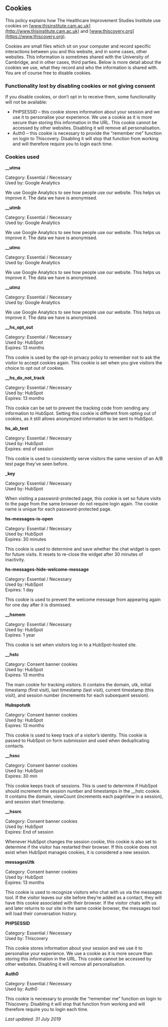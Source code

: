 Cookies
-------

This policy explains how The Healthcare Improvement Studies Institute use cookies on [www.thisinstitute.cam.ac.uk](http://www.thisinstitute.cam.ac.uk) and [www.thiscovery.org](https://www.thiscovery.org).

Cookies are small files which sit on your computer and record specific interactions between you and this website, and in some cases, other websites. This information is sometimes shared with the University of Cambridge, and in other cases, third parties. Below is more detail about the cookies we use, what they record and who the information is shared with. You are of course free to disable cookies.

### Functionality lost by disabling cookies or not giving consent

If you disable cookies, or don’t opt in to receive them, some functionality will not be available:

*   PHPSESSID – this cookie stores information about your session and we use it to personalise your experience. We use a cookie as it is more secure than storing this information in the URL. This cookie cannot be accessed by other websites. Disabling it will remove all personalisation.
*   Auth0 – this cookie is necessary to provide the “remember me” function on login to Thiscovery. Disabling it will stop that function from working and will therefore require you to login each time.

### Cookies used

**\_\_utma**

Category: Essential / Necessary  
Used by: Google Analytics

We use Google Analytics to see how people use our website. This helps us improve it. The data we have is anonymised.

**\_\_utmb**

Category: Essential / Necessary  
Used by: Google Analytics

We use Google Analytics to see how people use our website. This helps us improve it. The data we have is anonymised.

**\_\_utmc**

Category: Essential / Necessary  
Used by: Google Analytics

We use Google Analytics to see how people use our website. This helps us improve it. The data we have is anonymised.

**\_\_utmz**

Category: Essential / Necessary  
Used by: Google Analytics

We use Google Analytics to see how people use our website. This helps us improve it. The data we have is anonymised.

**\_\_hs\_opt\_out**

Category: Essential / Necessary  
Used by: HubSpot  
Expires: 13 months

This cookie is used by the opt-in privacy policy to remember not to ask the visitor to accept cookies again. This cookie is set when you give visitors the choice to opt out of cookies.

**\_\_hs\_do\_not\_track**

Category: Essential / Necessary  
Used by: HubSpot  
Expires: 13 months

This cookie can be set to prevent the tracking code from sending any information to HubSpot. Setting this cookie is different from opting out of cookies, as it still allows anonymized information to be sent to HubSpot.

**hs\_ab\_test**

Category: Essential / Necessary  
Used by: HubSpot  
Expires: end of session

This cookie is used to consistently serve visitors the same version of an A/B test page they’ve seen before.

**<id>\_key**

Category: Essential / Necessary  
Used by: HubSpot

When visiting a password-protected page, this cookie is set so future visits to the page from the same browser do not require login again. The cookie name is unique for each password-protected page.

**hs-messages-is-open**

Category: Essential / Necessary  
Used by: HubSpot  
Expires: 30 minutes

This cookie is used to determine and save whether the chat widget is open for future visits. It resets to re-close the widget after 30 minutes of inactivity.

**hs-messages-hide-welcome-message**

Category: Essential / Necessary  
Used by: HubSpot  
Expires: 1 day

This cookie is used to prevent the welcome message from appearing again for one day after it is dismissed.

**\_\_hsmem**

Category: Essential / Necessary  
Used by: HubSpot  
Expires: 1 year

This cookie is set when visitors log in to a HubSpot-hosted site.

**\_\_hstc**

Category: Consent banner cookies  
Used by: HubSpot  
Expires: 13 months

The main cookie for tracking visitors. It contains the domain, utk, initial timestamp (first visit), last timestamp (last visit), current timestamp (this visit), and session number (increments for each subsequent session).

**Hubspotutk**

Category: Consent banner cookies  
Used by: HubSpot  
Expires: 13 months

This cookie is used to keep track of a visitor’s identity. This cookie is passed to HubSpot on form submission and used when deduplicating contacts.

**\_\_hssc**

Category: Consent banner cookies  
Used by: HubSpot  
Expires: 30 min

This cookie keeps track of sessions. This is used to determine if HubSpot should increment the session number and timestamps in the \_\_hstc cookie. It contains the domain, viewCount (increments each pageView in a session), and session start timestamp.

**\_\_hssrc**

Category: Consent banner cookies  
Used by: HubSpot  
Expires: End of session

Whenever HubSpot changes the session cookie, this cookie is also set to determine if the visitor has restarted their browser. If this cookie does not exist when HubSpot manages cookies, it is considered a new session.

**messagesUtk**

Category: Consent banner cookies  
Used by: HubSpot  
Expires: 13 months

This cookie is used to recognize visitors who chat with us via the messages tool. If the visitor leaves our site before they’re added as a contact, they will have this cookie associated with their browser. If the visitor chats with us and later returns to our site in the same cookie browser, the messages tool will load their conversation history.

**PHPSESSID**

Category: Essential / Necessary  
Used by: Thiscovery

This cookie stores information about your session and we use it to personalise your experience. We use a cookie as it is more secure than storing this information in the URL. This cookie cannot be accessed by other websites. Disabling it will remove all personalisation.

**Auth0**

Category: Essential / Necessary  
Used by: Auth0

This cookie is necessary to provide the “remember me” function on login to Thiscovery. Disabling it will stop that function from working and will therefore require you to login each time.

_Last updated: 31 July 2019_